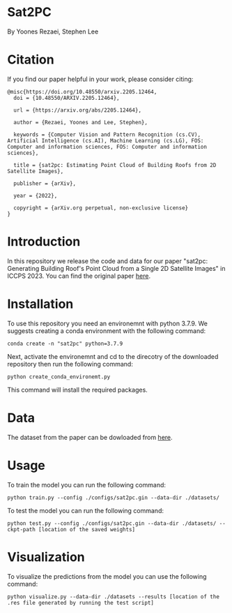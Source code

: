 # Sat2PC

By Yoones Rezaei, Stephen Lee

# Citation

If you find our paper helpful in your work, please consider citing:

```
@misc{https://doi.org/10.48550/arxiv.2205.12464,
  doi = {10.48550/ARXIV.2205.12464},
  
  url = {https://arxiv.org/abs/2205.12464},
  
  author = {Rezaei, Yoones and Lee, Stephen},
  
  keywords = {Computer Vision and Pattern Recognition (cs.CV), Artificial Intelligence (cs.AI), Machine Learning (cs.LG), FOS: Computer and information sciences, FOS: Computer and information sciences},
  
  title = {sat2pc: Estimating Point Cloud of Building Roofs from 2D Satellite Images},
  
  publisher = {arXiv},
  
  year = {2022},
  
  copyright = {arXiv.org perpetual, non-exclusive license}
}
```

# Introduction

In this repository we release the code and data for our paper "sat2pc: Generating Building Roof's Point Cloud from a Single 2D Satellite Images" in ICCPS 2023. You can find the original paper [here](https://arxiv.org/abs/2205.12464).

# Installation

To use this repository you need an environemnt with python 3.7.9. We suggests creating a conda environment with the following command:

```
conda create -n "sat2pc" python=3.7.9
```

Next, activate the environemnt and cd to the direcotry of the downloaded repository then run the following command:

```
python create_conda_environemt.py
```

This command will install the required packages.

# Data

The dataset from the paper can be dowloaded from [here](https://pitt-my.sharepoint.com/:f:/g/personal/yor10_pitt_edu/Eo4HLZ9ysERBkBem0wl5HZ8BBcqzDruuI77PhfqL_kWIWg).

# Usage

To train the model you can run the following command:

```
python train.py --config ./configs/sat2pc.gin --data-dir ./datasets/
```

To test the model you can run the following command:

```
python test.py --config ./configs/sat2pc.gin --data-dir ./datasets/ --ckpt-path [location of the saved weights]
```

# Visualization

To visualize the predictions from the model you can use the following command:

```
python visualize.py --data-dir ./datasets --results [location of the .res file generated by running the test script]
```

